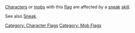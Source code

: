 [Characters](:Category:_Characters "wikilink") or
[mobs](:Category:_Mobs "wikilink") with this
[flag](:Category:_Character_Flags "wikilink") are affected by a
[sneak](Sneak "wikilink") [skill](:Category:_Skills "wikilink").

See also [Sneak](Sneak "wikilink").

[Category: Character Flags](Category:_Character_Flags "wikilink")
[Category: Mob Flags](Category:_Mob_Flags "wikilink")

